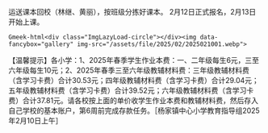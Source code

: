 运送课本回校（林继、黄丽），按班级分拣好课本。 2月12日正式报名，2月13日开始上课。

`Gmeek-html<div class="ImgLazyLoad-circle"></div><img data-fancybox="gallery" img-src="/assets/file/2025/02/2025021001.webp">`

【温馨提示】各小学：1、2025年春季学生作业本费：一、二年级每生6元，三至六年级每生10元；2、2025年春季三至六年级教辅材料费：三年级教辅材料费（含学习卡费）合计30.53元；四年级教辅材料费（含学习卡费）合计29.04元；五年级教辅材料费（含学习卡费）合计39.52元；六年级教辅材料费（含学习卡费）合计37.81元。请各校按上面的单价收学生作业本费和教辅材料费，然后存入自己学校的基本账户，第6周前完成存款任务。［杨家镇中心小学教育指导组2025年2月10日上午］